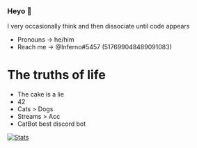 ### Heyo 👋

<!--
**Inferno-idk-what-to-do/Inferno-idk-what-to-do** is a ✨ _special_ ✨ repository because its `README.md` (this file) appears on your GitHub profile.

Here are some ideas to get you started:

- 🔭 I’m currently working on ...
- 🌱 I’m currently learning ...
- 👯 I’m looking to collaborate on ...
- 🤔 I’m looking for help with ...
- 💬 Ask me about ...
- 📫 How to reach me: ...
- 😄 Pronouns: ...
- ⚡ Fun fact: ...
-->

I very occasionally think and then dissociate until code appears

- Pronouns -> he/him
- Reach me -> @Inferno#5457 (517699048489091083)

# **The truths of life**

- The cake is a lie
- 42
- Cats > Dogs
- Streams > Acc
- CatBot best discord bot

[![Stats](https://github-readme-stats.vercel.app/api?username=Inferno-idk-what-to-do&show_icons=true&theme=tokyonight)](https://github.com/Inferno-idk-what-to-do)
